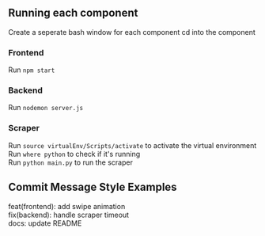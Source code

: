 ## Running each component
Create a seperate bash window for each component
cd into the component

### Frontend
Run `npm start`

### Backend
Run `nodemon server.js`

### Scraper
Run `source virtualEnv/Scripts/activate` to activate the virtual environment<br />
Run `where python` to check if it's running<br />
Run `python main.py` to run the scraper



## Commit Message Style Examples
feat(frontend): add swipe animation<br />
fix(backend): handle scraper timeout<br />
docs: update README
